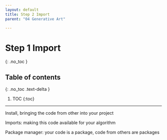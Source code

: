 ```yaml
---
layout: default
title: Step 2 Import
parent: "04 Generative Art"

---
```


# Step 1 Import
{: .no_toc }

## Table of contents
{: .no_toc .text-delta }

1. TOC
{:toc}

---


Install, bringing the code from other into your project

Imports: making this code available for your algorithm

Package manager: your code is a package, code from others are packages